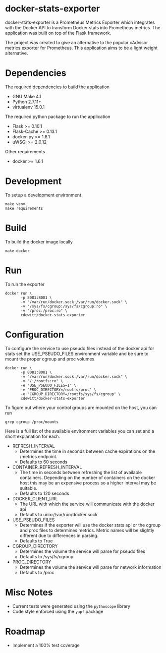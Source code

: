 docker-stats-exporter
============

docker-stats-exporter is a Prometheus Metrics Exporter which integrates with the Docker API to transform Docker stats into Prometheus metrics.
The application was built on top of the Flask framework.

The project was created to give an alternative to the popular cAdvisor metrics exporter for Prometheus. This application aims to be a light weight alternative.

Dependencies
============

The required dependencies to build the application
* GNU Make 4.1
* Python 2.7.11+
* virtualenv 15.0.1

The required python package to run the application
* Flask >= 0.10.1
* Flask-Cache >= 0.13.1
* docker-py >= 1.8.1
* uWSGI >= 2.0.12

Other requirements
* docker >= 1.6.1

Development
=======
To setup a development environment
```
make venv
make requirements
```

Build
=======
To build the docker image locally
```
make docker
```

Run
=======
To run the exporter
```
docker run \
       -p 8081:8081 \
       -v "/var/run/docker.sock:/var/run/docker.sock" \
       -v "/sys/fs/cgroup:/sys/fs/cgroup:ro" \
       -v "/proc:/proc:ro" \
       cdewitt/docker-stats-exporter
```

Configuration
=======
To configure the service to use pseudo files instead of the docker api for stats set the USE_PSEUDO_FILES environment variable and be sure
to mount the proper cgroup and proc volumes.

```
docker run \
       -p 8081:8081 \
       -v "/var/run/docker.sock:/var/run/docker.sock" \
       -v "/:/rootfs:ro" \
       -e "USE_PSEUDO_FILES=1" \
       -e "PROC_DIRECTORY=/rootfs/proc" \
       -e "CGROUP_DIRECTORY=/rootfs/sys/fs/cgroup" \
       cdewitt/docker-stats-exporter
```
To figure out where your control groups are mounted on the host, you can run
```
grep cgroup /proc/mounts
```


Here is a full list of the available environment variables you can set and a short explanation for each.
* REFRESH_INTERVAL
  * Determines the time in seconds between cache expirations on the /metrics endpoint.
  * Defaults to 60 seconds
* CONTAINER_REFRESH_INTERVAL
  * The time in seconds between refreshing the list of available containers. Depending on the number of containers on the docker host this may be an expensive process so a higher interval may be suitable.
  * Defaults to 120 seconds
* DOCKER_CLIENT_URL
  * The URL with which the service will communicate with the docker api
  * Defaults to unix://var/run/docker.sock
* USE_PSEUDO_FILES
  * Determines if the exporter will use the docker stats api or the cgroup and proc files to determines metrics. Metric names will be slightly different due to differences in parsing.
  * Defaults to True
* CGROUP_DIRECTORY
  * Determines the volume the service will parse for pseudo files
  * Defaults to /sys/fs/cgroup
* PROC_DIRECTORY
  * Determines the volume the service will parse for network information
  * Defaults to /proc

Misc Notes
=======
* Current tests were generated using the `pythoscope` library
* Code style enforced using the `yapf` package

Roadmap
=======
* Implement a 100% test coverage
